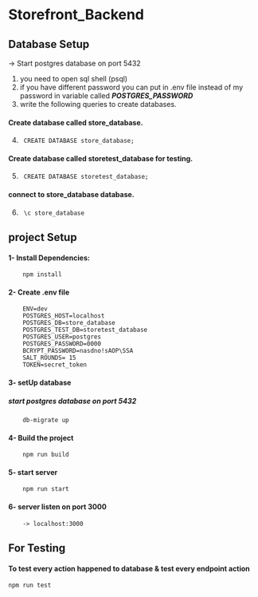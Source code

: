# Storefront_Backend

## Database Setup
->  Start postgres database on port 5432
1. you need to open sql shell (psql) 
2. if you have different password you can put in .env file instead of my password in variable called ***POSTGRES_PASSWORD*** 
3. write the following queries to create databases.
#### Create database called store_database.
4.      CREATE DATABASE store_database;
#### Create database called storetest_database for testing.
5.      CREATE DATABASE storetest_database;
#### connect to store_database database.
6.      \c store_database


## project Setup
#### 1- Install Dependencies:
        npm install
#### 2- Create .env file
        ENV=dev
        POSTGRES_HOST=localhost
        POSTGRES_DB=store_database
        POSTGRES_TEST_DB=storetest_database
        POSTGRES_USER=postgres
        POSTGRES_PASSWORD=0000
        BCRYPT_PASSWORD=nasdno!sAOP\SSA
        SALT_ROUNDS= 15
        TOKEN=secret_token
#### 3- setUp database
##### start postgres database on port 5432
        db-migrate up 
#### 4- Build the project
        npm run build
#### 5- start server
        npm run start
#### 6- server listen on port 3000
        -> localhost:3000
## For Testing
#### To test every action happened to database & test every endpoint action
    npm run test 

